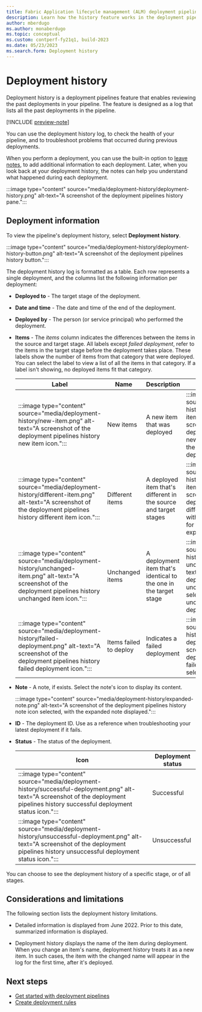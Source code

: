```yaml
---
title: Fabric Application lifecycle management (ALM) deployment pipelines history 
description: Learn how the history feature works in the deployment pipelines, the Fabric Application lifecycle management (ALM) tool.
author: mberdugo
ms.author: monaberdugo
ms.topic: conceptual
ms.custom: contperf-fy21q1, build-2023
ms.date: 05/23/2023
ms.search.form: Deployment history
---
```


# Deployment history

Deployment history is a deployment pipelines feature that enables reviewing the past deployments in your pipeline. The feature is designed as a log that lists all the past deployments in the pipeline.

[!INCLUDE [preview-note](../../includes/preview-note.md)]

You can use the deployment history log, to check the health of your pipeline, and to troubleshoot problems that occurred during previous deployments.

When you perform a deployment, you can use the built-in option to [leave notes](deploy-content.md#review-your-deployment-and-leave-a-note), to add additional information to each deployment. Later, when you look back at your deployment history, the notes can help you understand what happened during each deployment.

:::image type="content" source="media/deployment-history/deployment-history.png" alt-text="A screenshot of the deployment pipelines history pane.":::

## Deployment information

To view the pipeline's deployment history, select **Deployment history**.

:::image type="content" source="media/deployment-history/deployment-history-button.png" alt-text="A screenshot of the deployment pipelines history button.":::

The deployment history log is formatted as a table. Each row represents a single deployment, and the columns list the following information per deployment:

* **Deployed to** - The target stage of the deployment.

* **Date and time** - The date and time of the end of the deployment.

* **Deployed by** - The person (or service principal) who performed the deployment.

* **Items** - The *items* column indicates the differences between the items in the source and target stage. All labels except *failed deployment*, refer to the items in the target stage before the deployment takes place. These labels show the number of items from that category that were deployed. You can select the label to view a list of all the items in that category. If a label isn't showing, no deployed items fit that category.

    | Label | Name            | Description | Expanded view |
    |-------|-----------------|-------------|---------------|
    | :::image type="content" source="media/deployment-history/new-item.png" alt-text="A screenshot of the deployment pipelines history new item icon.":::    | New items       | A new item that was deployed | :::image type="content" source="media/deployment-history/expanded-new-itemS.png" alt-text="A screenshot of the deployment pipelines history new item icon selected, with the list of new items for this deployment expanded."::: |
    | :::image type="content" source="media/deployment-history/different-item.png" alt-text="A screenshot of the deployment pipelines history different item icon.":::      | Different items | A deployed item that's different in the source and target stages | :::image type="content" source="media/deployment-history/expanded-different-items.png" alt-text="A screenshot of the deployment pipelines history different item icon selected, with the list of different items for this deployment expanded."::: |
    | :::image type="content" source="media/deployment-history/unchanged-item.png" alt-text="A screenshot of the deployment pipelines history unchanged item icon.":::      | Unchanged items | A deployment item that's identical to the one in the target stage | :::image type="content" source="media/deployment-history/expanded-unchanged-items.png" alt-text="A screenshot of the deployment pipelines history unchanged item icon selected, with the list of unchanged items for this deployment expanded."::: |
    | :::image type="content" source="media/deployment-history/failed-deployment.png" alt-text="A screenshot of the deployment pipelines history failed deployment icon."::: | Items failed to deploy            | Indicates a failed deployment | :::image type="content" source="media/deployment-history/expanded-failed-deployment.png" alt-text="A screenshot of the deployment pipelines history failed deployment icon selected."::: |

* **Note** - A note, if exists. Select the note's icon to display its content.

    :::image type="content" source="media/deployment-history/expanded-note.png" alt-text="A screenshot of the deployment pipelines history note icon selected, with the expanded note displayed.":::

* **ID** - The deployment ID. Use as a reference when troubleshooting your latest deployment if it fails.

* **Status** - The status of the deployment.

    | Icon     | Deployment status |
    |----------|-------------------|
    | :::image type="content" source="media/deployment-history/successful-deployment.png" alt-text="A screenshot of the deployment pipelines history successful deployment status icon.":::         | Successful        |
    | :::image type="content" source="media/deployment-history/unsuccessful-deployment.png" alt-text="A screenshot of the deployment pipelines history unsuccessful deployment status icon.":::         | Unsuccessful      |

You can choose to see the deployment history of a specific stage, or of all stages.

## Considerations and limitations

The following section lists the deployment history limitations.

* Detailed information is displayed from June 2022. Prior to this date, summarized information is displayed.

* Deployment history displays the name of the item during deployment. When you change an item's name, deployment history treats it as a new item. In such cases, the item with the changed name will appear in the log for the first time, after it's deployed.

## Next steps

* [Get started with deployment pipelines](get-started-with-deployment-pipelines.md)
* [Create deployment rules](create-rules.md)

